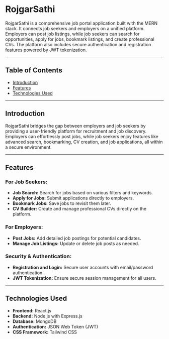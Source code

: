 # RojgarSathi

RojgarSathi is a comprehensive job portal application built with the MERN stack. It connects job seekers and employers on a unified platform. Employers can post job listings, while job seekers can search for opportunities, apply for jobs, bookmark listings, and create professional CVs. The platform also includes secure authentication and registration features powered by JWT tokenization.

---

## Table of Contents

- [Introduction](#introduction)
- [Features](#features)
- [Technologies Used](#technologies-used)
---

## Introduction

RojgarSathi bridges the gap between employers and job seekers by providing a user-friendly platform for recruitment and job discovery. Employers can effortlessly post jobs, while job seekers enjoy features like advanced search, bookmarking, CV creation, and job applications, all within a secure environment.

---

## Features

### For Job Seekers:
- **Job Search:** Search for jobs based on various filters and keywords.
- **Apply for Jobs:** Submit applications directly to employers.
- **Bookmark Jobs:** Save jobs to revisit them later.
- **CV Builder:** Create and manage professional CVs directly on the platform.

### For Employers:
- **Post Jobs:** Add detailed job postings for potential candidates.
- **Manage Job Listings:** Update or delete job posts as needed.

### Security & Authentication:
- **Registration and Login:** Secure user accounts with email/password authentication.
- **JWT Tokenization:** Ensure secure session management for all users.

---

## Technologies Used

- **Frontend:** React.js
- **Backend:** Node.js with Express.js
- **Database:** MongoDB
- **Authentication:** JSON Web Token (JWT)
- **CSS Framework:** Tailwind CSS

